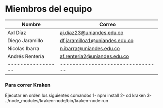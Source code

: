 # Miembros del equipo

| Nombre            | Correo                           |
| ----------------- | -------------------------------- |
| Axl Díaz          | aj.diaz23@uniandes.edu.co        |
| Diego Jaramillo   | df.jaramilloa1@uniandes.edu.co   |
| Nicolas Ibarra    | n.ibarra@uniandes.edu.co         |
| Andrés Rentería   | af.renteria2@uniandes.edu.co     |
| ----------------- | -------------------------------- |

### Para correr Kraken

Ejecutar en orden los siguientes comandos
1- npm install
2- cd kraken
3- ../node_modules/kraken-node/bin/kraken-node run
